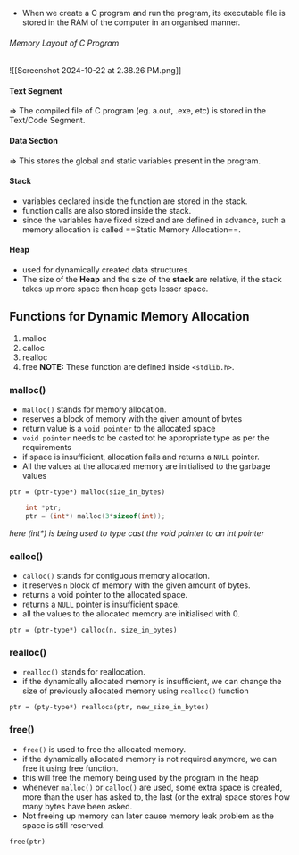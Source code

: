 - When we create a C program and run the program, its executable file is stored in the RAM of the computer in an organised manner.

###### _Memory Layout of C Program_
![[Screenshot 2024-10-22 at 2.38.26 PM.png]]

#### Text Segment
=> The compiled file of C program (eg. a.out, .exe, etc) is stored in the Text/Code Segment.

#### Data Section
=> This stores the global and static variables present in the program.

#### Stack
- variables declared inside the function are stored in the stack.
- function calls are also stored inside the stack.
- since the variables have fixed sized and are defined in advance, such a memory allocation is called ==Static Memory Allocation==.

#### Heap
- used for dynamically created data structures.
- The size of the **Heap** and the size of the **stack** are relative, if the stack takes up more space then heap gets lesser space.

## Functions for Dynamic Memory Allocation
1. malloc
2. calloc
3. realloc
4. free
**NOTE:** These function are defined inside `<stdlib.h>`.

### malloc()
- `malloc()` stands for memory allocation.
- reserves a block of memory with the given amount of bytes
- return value is a `void pointer` to the allocated space
- `void pointer` needs to be casted tot he appropriate type as per the requirements
- if space is insufficient, allocation fails and returns a `NULL` pointer.
- All the values at the allocated memory are initialised to the garbage values
```syntax
ptr = (ptr-type*) malloc(size_in_bytes)
```

```c
	int *ptr;
	ptr = (int*) malloc(3*sizeof(int));
```
_here (int*) is being used to type cast the void pointer to an int pointer_

### calloc()
- `calloc()` stands for contiguous memory allocation.
- it reserves `n` block of memory with the given amount of bytes.
- returns a void pointer to the allocated space.
- returns a `NULL` pointer is insufficient space.
- all the values to the allocated memory are initialised with 0.
```syntax
ptr = (ptr-type*) calloc(n, size_in_bytes)
```

### realloc()
- `realloc()` stands for reallocation.
- if the dynamically allocated memory is insufficient, we can change the size of previously allocated memory using `realloc()` function
```syntax
ptr = (pty-type*) realloca(ptr, new_size_in_bytes)
```

### free()
- `free()` is used to free the allocated memory.
- if the dynamically allocated memory is not required anymore, we can free it using free function.
- this will free the memory being used by the program in the heap
- whenever `malloc()` or `calloc()` are used, some extra space is created, more than the user has asked to, the last (or the extra) space stores how many bytes have been asked.
- Not freeing up memory can later cause memory leak problem as the space is still reserved.
```syntax
free(ptr)
```
